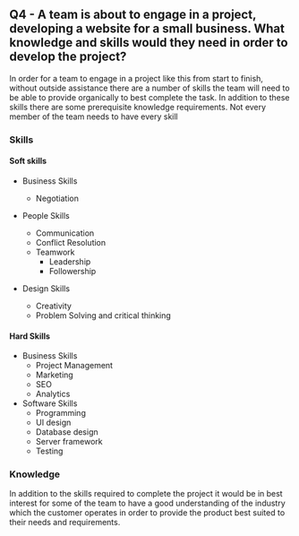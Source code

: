 ## Q4 - A team is about to engage in a project, developing a website for a small business. What knowledge and skills would they need in order to develop the project?

In order for a team to engage in a project like this from start to finish, without outside assistance there are a number of skills the team will need to be able to provide organically to best complete the task. In addition to these skills there are some prerequisite knowledge requirements.
Not every member of the team needs to have every skill

### Skills

#### Soft skills

- Business Skills
  - Negotiation
- People Skills

  - Communication
  - Conflict Resolution
  - Teamwork
    - Leadership
    - Followership

- Design Skills
  - Creativity
  - Problem Solving and critical thinking

#### Hard Skills

- Business Skills
  - Project Management
  - Marketing
  - SEO
  - Analytics
- Software Skills
  - Programming
  - UI design
  - Database design
  - Server framework
  - Testing

### Knowledge

In addition to the skills required to complete the project it would be in best interest for some of the team to have a good understanding of the industry which the customer operates in order to provide the product best suited to their needs and requirements.
